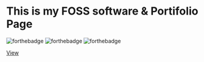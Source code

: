 # This is my FOSS software & Portifolio Page
![forthebadge](https://forthebadge.com/images/badges/powered-by-electricity.svg)
![forthebadge](https://forthebadge.com/images/badges/uses-html.svg)
![forthebadge](https://forthebadge.com/images/badges/winter-is-coming.svg)

[View](https://holyprogrammer.github.io)
